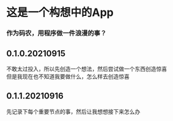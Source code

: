 # 这是一个构想中的App

### 作为码农，用程序做一件浪漫的事？

## 0.1.0.20210915  
不敢太过投入，所以先创造一个想法，然后尝试做一个东西创造惊喜  
但是我现在也不知道我要做什么，怎么样去创造惊喜  

## 0.1.1.20210916  
先记录下每个重要节点的事，然后让我想想接下来怎么办  